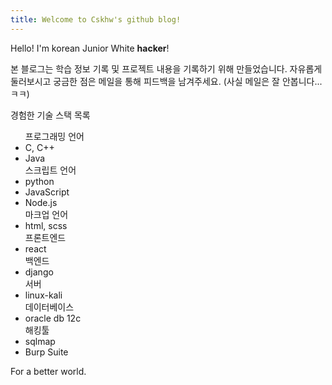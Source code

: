 ```yaml
---
title: Welcome to Cskhw's github blog!
---
```


Hello! I'm korean Junior White **hacker**!

본 블로그는 학습 정보 기록 및 프로젝트 내용을 기록하기 위해 만들었습니다.
자유롭게 둘러보시고 궁금한 점은 메일을 통해 피드백을 남겨주세요. (사실 메일은 잘 안봅니다...ㅋㅋ)

경험한 기술 스택 목록
<ul>
    프로그래밍 언어
    <li>C, C++</li>
    <li>Java</li>
    스크립트 언어
    <li>python</li>
    <li>JavaScript</li>
    <li>Node.js</li>
    마크업 언어
    <li>html, scss</li>
    프론트엔드
    <li>react</li>
    백엔드
    <li>django</li>
    서버
    <li>linux-kali</li>
    데이터베이스
    <li>oracle db 12c</li>
    해킹툴
    <li>sqlmap</li>
    <li>Burp Suite</li>
</ul>

For a better world.